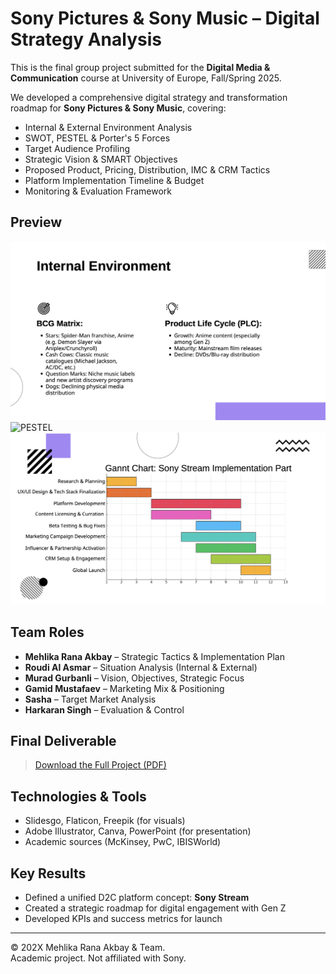 # Sony Pictures & Sony Music – Digital Strategy Analysis

This is the final group project submitted for the **Digital Media & Communication** course at University of Europe, Fall/Spring 2025.

We developed a comprehensive digital strategy and transformation roadmap for **Sony Pictures & Sony Music**, covering:

- Internal & External Environment Analysis
- SWOT, PESTEL & Porter's 5 Forces
- Target Audience Profiling
- Strategic Vision & SMART Objectives
- Proposed Product, Pricing, Distribution, IMC & CRM Tactics
- Platform Implementation Timeline & Budget
- Monitoring & Evaluation Framework

## Preview

![BCG Matrix](assets/screenshots/bcg-matrix.png)
![PESTEL]( assets/screenshots:/pestel-analysis.png)
![Gantt Chart](assets/screenshots/gannt-chart.png)

## Team Roles

- **Mehlika Rana Akbay** – Strategic Tactics & Implementation Plan
- **Roudi Al Asmar** – Situation Analysis (Internal & External)
- **Murad Gurbanli** – Vision, Objectives, Strategic Focus
- **Gamid Mustafaev** – Marketing Mix & Positioning
- **Sasha** – Target Market Analysis
- **Harkaran Singh** – Evaluation & Control

## Final Deliverable

> [Download the Full Project (PDF)](./Sony_Analysis_Presentation.pdf)

## Technologies & Tools

- Slidesgo, Flaticon, Freepik (for visuals)
- Adobe Illustrator, Canva, PowerPoint (for presentation)
- Academic sources (McKinsey, PwC, IBISWorld)

## Key Results

- Defined a unified D2C platform concept: **Sony Stream**
- Created a strategic roadmap for digital engagement with Gen Z
- Developed KPIs and success metrics for launch

---

© 202X Mehlika Rana Akbay & Team.  
Academic project. Not affiliated with Sony.
